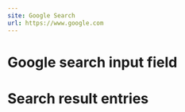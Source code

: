 ```yaml
---
site: Google Search
url: https://www.google.com
---
```


# Google search input field


# Search result entries

